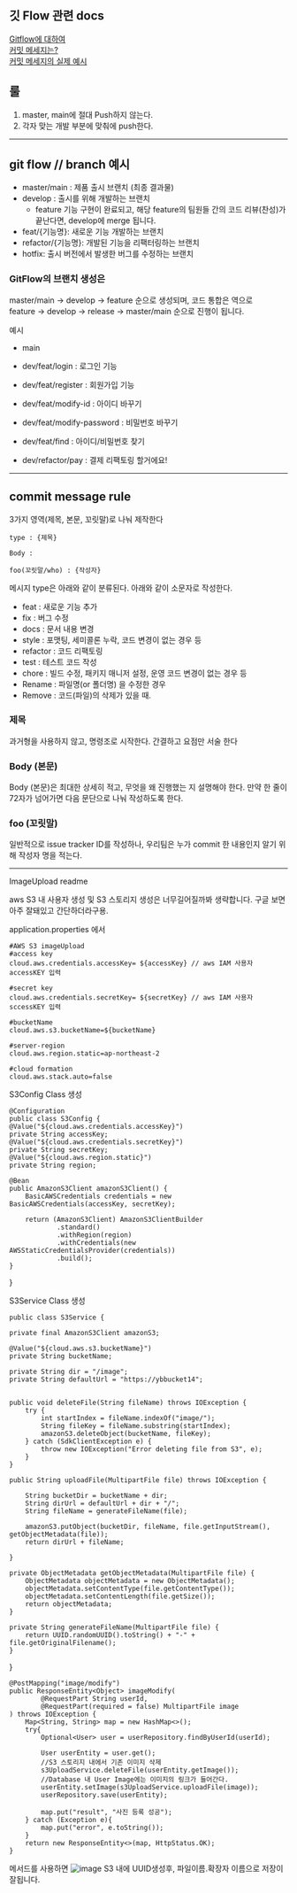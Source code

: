 ## 깃 Flow 관련 docs
[Gitflow에 대하여](https://velog.io/@couchcoding/%EC%B6%A9%EB%8F%8C-%EC%97%86%EB%8A%94-Git%EC%9D%84-%EC%9C%84%ED%95%B4-Git-Flow%EC%97%90-%EB%8C%80%ED%95%B4-%EC%95%8C%EC%95%84%EB%B3%B4%EC%9E%90)   
[커밋 메세지는?](https://puleugo.tistory.com/165)   
[커밋 메세지의 실제 예시](https://github.com/gyoogle/tech-interview-for-developer/blob/master/ETC/Git%20Commit%20Message%20Convention.md)


## 룰
1. master, main에 절대 Push하지 않는다.
2. 각자 맞는 개발 부분에 맞춰에 push한다.

---
## git flow // branch 예시

- master/main : 제품 출시 브랜치 (최종 결과물)
- develop : 출시를 위해 개발하는 브랜치
  - feature 기능 구현이 완료되고, 해당 feature의 팀원들 간의 코드 리뷰(찬성)가 끝난다면, develop에 merge 됩니다.
- feat/{기능명}: 새로운 기능 개발하는 브랜치
- refactor/{기능명}: 개발된 기능을 리팩터링하는 브랜치
- hotfix: 출시 버전에서 발생한 버그를 수정하는 브랜치

### GitFlow의 브랜치 생성은
master/main -> develop -> feature 순으로 생성되며, 코드 통합은 역으로   
feature -> develop -> release -> master/main 순으로 진행이 됩니다.


예시
- main
- dev/feat/login : 로그인 기능
- dev/feat/register : 회원가입 기능
- dev/feat/modify-id : 아이디 바꾸기
- dev/feat/modify-password : 비밀번호 바꾸기
- dev/feat/find : 아이디/비밀번호 찾기

- dev/refactor/pay : 결제 리팩토링 할거에요!

---
## commit message rule
3가지 영역(제목, 본문, 꼬릿말)로 나눠 제작한다
```
type : {제목}

Body : 

foo(꼬릿말/who) : {작성자}
```
메시지 type은 아래와 같이 분류된다. 아래와 같이 소문자로 작성한다.

- feat : 새로운 기능 추가
- fix : 버그 수정
- docs : 문서 내용 변경
- style : 포맷팅, 세미콜론 누락, 코드 변경이 없는 경우 등
- refactor : 코드 리팩토링
- test : 테스트 코드 작성
- chore : 빌드 수정, 패키지 매니저 설정, 운영 코드 변경이 없는 경우 등
- Rename : 파일명(or 폴더명) 을 수정한 경우
- Remove : 코드(파일)의 삭제가 있을 때.

### 제목 
과거형을 사용하지 않고, 명령조로 시작한다.
간결하고 요점만 서술 한다


### Body (본문)
   Body (본문)은 최대한 상세히 적고, 무엇을 왜 진행했는 지 설명해야 한다. 만약 한 줄이 72자가 넘어가면 다음 문단으로 나눠 작성하도록 한다.
   
### foo (꼬릿말)
일반적으로 issue tracker ID를 작성하나, 우리팀은 누가 commit 한 내용인지 알기 위해 작성자 명을 적는다.

--------------------------------------

ImageUpload readme

aws S3 내 사용자 생성 및 S3 스토리지 생성은 너무길어질까봐 생략합니다. 구글 보면 아주 잘돼있고 간단하더라구용.

application.properties 에서

    #AWS S3 imageUpload
    #access key
    cloud.aws.credentials.accessKey= ${accessKey} // aws IAM 사용자 accessKEY 입력

    #secret key
    cloud.aws.credentials.secretKey= ${secretKey} // aws IAM 사용자 sccessKEY 입력

    #bucketName
    cloud.aws.s3.bucketName=${bucketName}

    #server-region
    cloud.aws.region.static=ap-northeast-2

    #cloud formation
    cloud.aws.stack.auto=false

S3Config Class 생성

    @Configuration
    public class S3Config {
    @Value("${cloud.aws.credentials.accessKey}")
    private String accessKey;
    @Value("${cloud.aws.credentials.secretKey}")
    private String secretKey;
    @Value("${cloud.aws.region.static}")
    private String region;

    @Bean
    public AmazonS3Client amazonS3Client() {
        BasicAWSCredentials credentials = new BasicAWSCredentials(accessKey, secretKey);

        return (AmazonS3Client) AmazonS3ClientBuilder
                .standard()
                .withRegion(region)
                .withCredentials(new AWSStaticCredentialsProvider(credentials))
                .build();
    }
}

S3Service Class 생성


    public class S3Service {

    private final AmazonS3Client amazonS3;

    @Value("${cloud.aws.s3.bucketName}")
    private String bucketName;

    private String dir = "/image";
    private String defaultUrl = "https://ybbucket14";


    public void deleteFile(String fileName) throws IOException {
        try {
            int startIndex = fileName.indexOf("image/");
            String fileKey = fileName.substring(startIndex);
            amazonS3.deleteObject(bucketName, fileKey);
        } catch (SdkClientException e) {
            throw new IOException("Error deleting file from S3", e);
        }
    }

    public String uploadFile(MultipartFile file) throws IOException {

        String bucketDir = bucketName + dir;
        String dirUrl = defaultUrl + dir + "/";
        String fileName = generateFileName(file);

        amazonS3.putObject(bucketDir, fileName, file.getInputStream(), getObjectMetadata(file));
        return dirUrl + fileName;

    }

    private ObjectMetadata getObjectMetadata(MultipartFile file) {
        ObjectMetadata objectMetadata = new ObjectMetadata();
        objectMetadata.setContentType(file.getContentType());
        objectMetadata.setContentLength(file.getSize());
        return objectMetadata;
    }

    private String generateFileName(MultipartFile file) {
        return UUID.randomUUID().toString() + "-" + file.getOriginalFilename();
    }
    
  }


    @PostMapping("image/modify")
    public ResponseEntity<Object> imageModify(
            @RequestPart String userId,
            @RequestPart(required = false) MultipartFile image
    ) throws IOException {
        Map<String, String> map = new HashMap<>();
        try{
            Optional<User> user = userRepository.findByUserId(userId);

            User userEntity = user.get();
            //S3 스토리지 내에서 기존 이미지 삭제
            s3UploadService.deleteFile(userEntity.getImage());
            //Database 내 User Image에는 이미지의 링크가 들어간다.
            userEntity.setImage(s3UploadService.uploadFile(image));
            userRepository.save(userEntity);
            
            map.put("result", "사진 등록 성공");
        } catch (Exception e){
            map.put("error", e.toString());
        }
        return new ResponseEntity<>(map, HttpStatus.OK);
    }

메서드를 사용하면 
![image](https://github.com/minebean0502/k_relax_world_likelion/assets/94902010/e49b8e3d-d0bb-4ac9-bd71-bf925c7db334)
S3 내에 UUID생성후, 파일이름.확장자 이름으로 저장이 잘됩니다.


